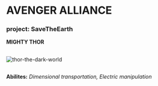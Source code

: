# AVENGER ALLIANCE
### project: SaveTheEarth
**MIGHTY THOR**
##
![thor-the-dark-world](https://user-images.githubusercontent.com/49569944/57968296-5f25a700-7992-11e9-8e04-dfc261e537a4.jpg)
##
**Abilites:**
*Dimensional transportation,
Electric manipulation*
